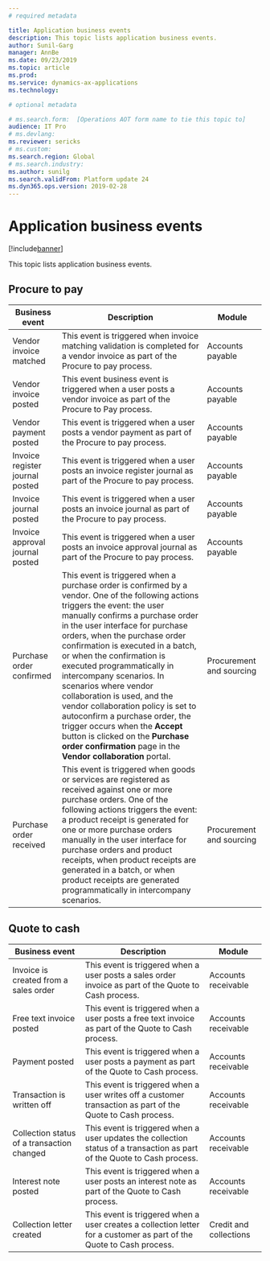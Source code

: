 ```yaml
---
# required metadata

title: Application business events
description: This topic lists application business events.
author: Sunil-Garg
manager: AnnBe
ms.date: 09/23/2019
ms.topic: article
ms.prod: 
ms.service: dynamics-ax-applications
ms.technology: 

# optional metadata

# ms.search.form:  [Operations AOT form name to tie this topic to]
audience: IT Pro
# ms.devlang: 
ms.reviewer: sericks
# ms.custom: 
ms.search.region: Global
# ms.search.industry: 
ms.author: sunilg
ms.search.validFrom: Platform update 24
ms.dyn365.ops.version: 2019-02-28
---
```


# Application business events

[!include[banner](../includes/banner.md)]

This topic lists application business events.

## Procure to pay

| Business event                  | Description                                                                                                                                | Module           |
|---------------------------------|--------------------------------------------------------------------------------------------------------------------------------------------|------------------|
| Vendor invoice matched          | This event is triggered when invoice matching validation is completed for a vendor invoice as part of the Procure to pay process. | Accounts payable |
| Vendor invoice posted           | This event business event is triggered when a user posts a vendor invoice as part of the Procure to Pay process. | Accounts payable |
| Vendor payment posted           | This event is triggered when a user posts a vendor payment as part of the Procure to pay process.                                 | Accounts payable |
| Invoice register journal posted | This event is triggered when a user posts an invoice register journal as part of the Procure to pay process.                      | Accounts payable |
| Invoice journal posted          | This event is triggered when a user posts an invoice journal as part of the Procure to pay process.                               | Accounts payable |
| Invoice approval journal posted | This event is triggered when a user posts an invoice approval journal as part of the Procure to pay process.                      | Accounts payable | 
|Purchase order confirmed |This event is triggered when a purchase order is confirmed by a vendor. One of the following actions triggers the event: the user manually confirms a purchase order in the user interface for purchase orders, when the purchase order confirmation is executed in a batch, or when the confirmation is executed programmatically in intercompany scenarios. In scenarios where vendor collaboration is used, and the vendor collaboration policy is set to autoconfirm a purchase order, the trigger occurs when the **Accept** button is clicked on the **Purchase order confirmation**  page in the **Vendor collaboration** portal.|Procurement and sourcing|
|Purchase order received |This event is triggered when goods or services are registered as received against one or more purchase orders. One of the following actions triggers the event: a product receipt is generated for one or more purchase orders manually in the user interface for purchase orders and product receipts, when product receipts are generated in a batch, or when product receipts are generated programmatically in intercompany scenarios.|Procurement and sourcing||

## Quote to cash

| Business event                             | Description                                                                                                                       | Module                 |
|--------------------------------------------|-----------------------------------------------------------------------------------------------------------------------------------|------------------------|
| Invoice is created from a sales order      | This event is triggered when a user posts a sales order invoice as part of the Quote to Cash process.                    | Accounts receivable    |
| Free text invoice posted                   | This event is triggered when a user posts a free text invoice as part of the Quote to Cash process.                      | Accounts receivable    |
| Payment posted                             | This event is triggered when a user posts a payment as part of the Quote to Cash process.                                | Accounts receivable    |
| Transaction is written off                 | This event is triggered when a user writes off a customer transaction as part of the Quote to Cash process.              | Accounts receivable    |
| Collection status of a transaction changed | This event is triggered when a user updates the collection status of a transaction as part of the Quote to Cash process. | Accounts receivable    |
| Interest note posted                       | This event is triggered when a user posts an interest note as part of the Quote to Cash process.                         | Accounts receivable    |
| Collection letter created                  | This event is triggered when a user creates a collection letter for a customer as part of the Quote to Cash process.     | Credit and collections |
